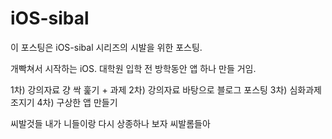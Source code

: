 # iOS-sibal
이 포스팅은 iOS-sibal 시리즈의 시발을 위한 포스팅.

개빡쳐서 시작하는 iOS.
대학원 입학 전 방학동안 앱 하나 만들 거임.

1차) 강의자료 걍 싹 훑기 + 과제
2차) 강의자료 바탕으로 블로그 포스팅
3차) 심화과제 조지기
4차) 구상한 앱 만들기

씨발것들 내가 니들이랑 다시 상종하나 보자 씨발롬들아

